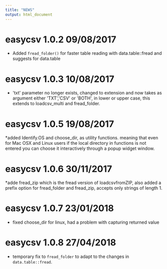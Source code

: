 ```yaml
---
title: "NEWS"
output: html_document
---
```


# easycsv 1.0.2 09/08/2017

* Added `fread_folder()` for faster table reading with data.table::fread and suggests for data.table

# easycsv 1.0.3 10/08/2017

* 'txt' parameter no longer exists, changed to extension and now takes as argument either 'TXT','CSV' or 'BOTH', in lower or upper case, this extends to loadcsv_multi and fread_folder.

# easycsv 1.0.5 19/08/2017

*added Identify.OS and choose_dir, as utility functions.
meaning that even for Mac OSX and Linux users if the local directory in functions is not entered you can choose it interactively through a popup widget window.

# easycsv 1.0.6 30/11/2017

*adde fread_zip which is the fread version of loadcsvfromZIP, also added a prefix option for fread_folder and fread_zip, accepts only strings of length 1.


# easycsv 1.0.7 23/01/2018

* fixed choose_dir for linux, had a problem with capturing returned value

# easycsv 1.0.8 27/04/2018

* temporary fix to `fread_folder` to adapt to the changes in `data.table::fread`. 

